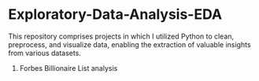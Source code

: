 # Exploratory-Data-Analysis-EDA
This repository comprises projects in which I utilized Python to clean, preprocess, and visualize data, enabling the extraction of valuable insights from various datasets.
1. Forbes Billionaire List analysis
